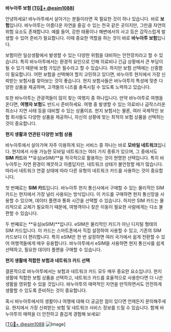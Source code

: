 **바누아투 보험 [[TG💪+ @esim1088](https://t.me/s/esim1088)]**

안녕하세요! 바누아투에서 살아가는 분들이라면 꼭 필요한 것이 하나 있습니다. 바로 **보험**입니다. 바누아투는 아름다운 자연을 즐길 수 있는 천국 같은 곳이지만, 그만큼 자연의 위험 요소도 존재합니다. 예를 들어, 강한 태풍이나 해변에서의 사고 등은 갑작스럽게 발생할 수 있어 준비가 필요합니다. 이때 중요한 역할을 하는 것이 바로 **바누아투 보험**입니다.

보험이란 일상생활에서 발생할 수 있는 다양한 위험을 대비하는 안전장치라고 할 수 있습니다. 특히 바누아투에서는 환경적 요인으로 인해 의료비나 긴급 상황에서 큰 부담이 될 수 있기 때문에 보험 가입은 필수라고 할 수 있습니다. 하지만 보험 선택에는 신중함이 필요합니다. 어떤 보험을 선택해야 할지 고민하고 있다면, 바누아투 현지에서 가장 신뢰받는 보험사를 찾아보는 것이 좋습니다. 현지 보험사들은 바누아투의 특성에 맞춘 다양한 상품을 제공하며, 고객들의 니즈를 충족시킬 수 있도록 노력하고 있습니다.

또한 바누아투는 관광객들이 많이 찾는 여행지 중 하나입니다. 만약 바누아투로 여행을 온다면, **여행자 보험**도 반드시 준비하세요. 여행 중 발생할 수 있는 의료비나 급작스러운 취소나 지연 사태 등을 대비할 수 있는 상품이죠. 현지 보험사는 물론, 여러 국제적인 보험 회사들도 다양한 상품을 제공하니, 자신의 상황에 맞는 최적의 보험 상품을 선택하는 것이 중요합니다.

**현지 생활과 연관된 다양한 보험 상품**

바누아투에서 살아가며 자주 이용하게 되는 서비스 중 하나는 바로 **모바일 네트워크**입니다. 현지에서 사용 가능한 모바일 네트워크는 여러 가지 종류가 있으며, 그 중에서도 **SIM 카드**와 **유심(eSIM)**을 적극적으로 활용하는 것이 현명한 선택입니다. 특히 바누아투는 자연 환경이 깨끗하고 아름답지만, 네트워크 상태가 불안정할 때가 많습니다. 따라서 네트워크 연결 상태에 따라 다른 유형의 네트워크 카드를 사용하는 것이 중요합니다.

첫 번째로는 **SIM 카드**입니다. 바누아투 현지 통신사에서 구매할 수 있는 물리적인 SIM 카드는 현지에서 가장 널리 사용되는 방식입니다. 이 카드를 구매하면 현지 통신망을 사용할 수 있으며, 데이터 플랜과 통화 시간을 선택할 수 있습니다. 하지만 SIM 카드는 물리적으로 교체가 필요하기 때문에, 여행객이나 잦은 이동이 필요한 사람에게는 다소 불편할 수 있습니다.

두 번째로는 **유심(eSIM)**입니다. eSIM은 물리적인 카드가 아닌 디지털 형태의 SIM 카드입니다. 이 카드는 스마트폰에서 직접 설정하여 사용할 수 있고, 기존의 SIM 카드보다 더 편리합니다. 특히 eSIM은 한 번 설정하면 여러 국가에서 쉽게 전환할 수 있어 여행객들에게 매우 유용합니다. 바누아투에서 eSIM을 사용하면 현지 통신사를 쉽게 선택하고, 필요한 데이터 플랜을 구매할 수 있습니다.

**현지 생활에 적합한 보험과 네트워크 카드 선택**

결론적으로 바누아투에서는 보험과 네트워크 카드 모두 매우 중요한 요소입니다. 현지 생활에 적합한 보험 상품을 선택하고, 네트워크 카드를 효율적으로 사용한다면 더 나은 생활을 영위할 수 있을 것입니다. 바누아투의 매력적인 자연을 만끽하면서도 안전하게 생활할 수 있도록 준비하는 것이 중요합니다.

혹시 바누아투에서의 생활이나 여행에 대해 더 궁금한 점이 있다면 언제든지 문의해주세요. 현지에서 가장 신뢰받는 보험 및 네트워크 서비스 정보를 드릴 수 있습니다. 함께 바누아투의 매력을 더 안전하고 즐겁게 경험해 보세요!

[[TG💪+ @esim1088](https://t.me/s/esim1088) ![Image](https://i.postimg.cc/Y0z9fWf4/image.png)]
